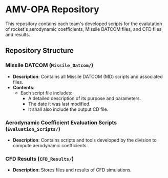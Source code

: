 
# AMV-OPA Repository

This repository contains each team's developed scripts for the evalutation of rocket's aerodynamic coefficients, Missile DATCOM files, and CFD files and results.

## Repository Structure

### Missile DATCOM (`Missile_Datcom/`)
- **Description**: Contains all Missile DATCOM (MD) scripts and associated files.
- **Contents**:
  - Each script file includes:
    - A detailed description of its purpose and parameters.
    - The date it was last modified.
    - It shall also include the output CD file.

### Aerodynamic Coefficient Evaluation Scripts (`Evaluation_Scripts/`)
- **Description**: Contains scripts and tools developed by the division to compute aerodynamic coefficients.

### CFD Results (`CFD_Results/`)
- **Description**: Stores files and results of CFD simulations.





